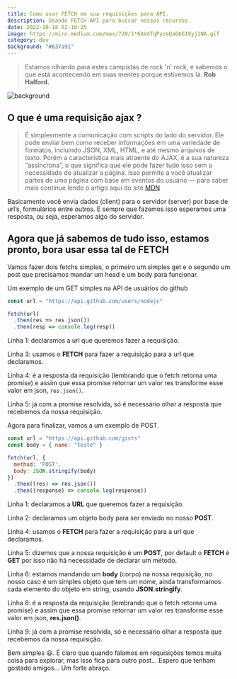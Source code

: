 ```yaml
---
title: Como usar FETCH em sua requisições para API.
description: Usando FETCH API para buscar nossos recursos
date: 2022-10-18 02:18:25
image: https://miro.medium.com/max/720/1*6AVdfqPyzeQaG6GI9yj1NA.gif
category: dev
background: "#637a91"
---
```


>Estamos olhando para estes campistas de rock 'n' rock, e sabemos o que está acontecendo em suas mentes porque estivemos lá. **Rob Halford.**

![background](https://miro.medium.com/max/720/1*6AVdfqPyzeQaG6GI9yj1NA.gif)

## O que  é uma requisição ajax ?

>É simplesmente a comunicação com scripts do lado do servidor. Ele pode enviar bem como receber informações em uma variedade de formatos, incluindo JSON, XML, HTML, e até mesmo arquivos de texto. Porém a característica mais atraente do AJAX, é a sua natureza “assíncrona”, o que significa que ele pode fazer tudo isso sem a necessidade de atualizar a página. Isso permite a você atualizar partes de uma página com base em eventos do usuário — para saber mais continue lendo o artigo aqui do site [MDN](https://developer.mozilla.org/pt-BR/docs/Web/Guide/AJAX/Getting_Started)

Basicamente você envia dados (client) para o servidor (server) por base de url’s, formulários entre outros. E sempre que fazemos isso esperamos uma resposta, ou seja, esperamos algo do servidor.

## Agora que já sabemos de tudo isso, estamos pronto, bora usar essa tal de FETCH

Vamos fazer dois fetchs simples, o primeiro um simples get e o segundo um post que precisamos mandar um head e um body para funcionar.

Um exemplo de um GET simples na API de usuários do github

```javascript
const url = "https://api.github.com/users/nodejs"

fetch(url)
  .then(res => res.json())
  .then(resp => console.log(resp))
 ```

Linha 1: declaramos a url que queremos fazer a requisição.

Linha 3: usamos o **FETCH** para fazer a requisição para a url que declaramos.

Linha 4: é a resposta da requisição (lembrando que o fetch retorna uma promise) e assim que essa promise retornar um valor res transforme esse valor em json, `res.json()`.

Linha 5: já com a promise resolvida, só é necessário olhar a resposta que recebemos da nossa requisição.

Agora para finalizar, vamos a um exemplo de POST.

```javascript
const url = "https://api.github.com/gists"
const body = { name: "teste" }

fetch(url, {
  method: 'POST',
  body: JSON.stringify(body)
})
  .then((res) => res.json())
  .then((response) => console.log(response))
 ```

Linha 1: declaramos a **URL** que queremos fazer a requisição.

Linha 2: declaramos um objeto body para ser enviado no nosso **POST**.

Linha 4: usamos o **FETCH** para fazer a requisição para a url que declaramos.

Linha 5: dizemos que a nossa requisição é um **POST**, por default o **FETCH** é **GET** por isso não há necessidade de declarar um método.

Linha 6: estamos mandando um **body** (corpo) na nossa requisição, no nosso caso é um simples objeto que tem um nome, ainda transformamos cada elemento do objeto em string, usando **JSON.stringify**.

Linha 8: é a resposta da requisição (lembrando que o fetch retorna uma promise) e assim que essa promise retornar um valor res transforme esse valor em json, **res.json()**.

Linha 9: já com a promise resolvida, só é necessário olhar a resposta que recebemos da nossa requisição.

Bem simples 😃. É claro que quando falamos em requisições temos muita coisa para explorar, mas isso fica para outro post… Espero que tenham gostado amigos… Um forte abraço.
